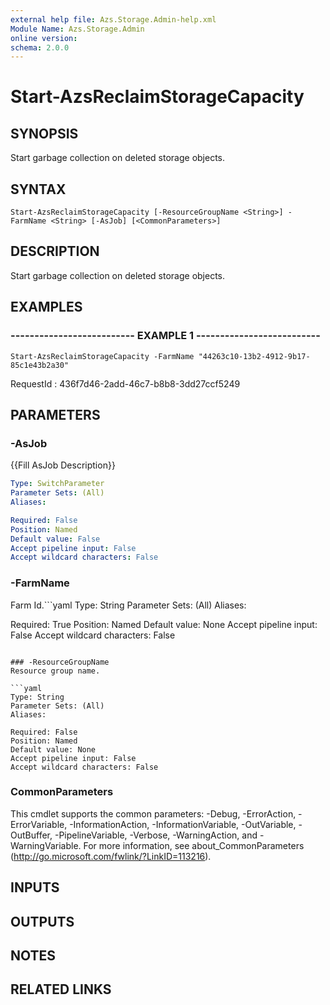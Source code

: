 ```yaml
---
external help file: Azs.Storage.Admin-help.xml
Module Name: Azs.Storage.Admin
online version: 
schema: 2.0.0
---
```


# Start-AzsReclaimStorageCapacity

## SYNOPSIS
Start garbage collection on deleted storage objects.

## SYNTAX

```
Start-AzsReclaimStorageCapacity [-ResourceGroupName <String>] -FarmName <String> [-AsJob] [<CommonParameters>]
```

## DESCRIPTION
Start garbage collection on deleted storage objects.

## EXAMPLES

### -------------------------- EXAMPLE 1 --------------------------
```
Start-AzsReclaimStorageCapacity -FarmName "44263c10-13b2-4912-9b17-85c1e43b2a30"
```

RequestId : 436f7d46-2add-46c7-b8b8-3dd27ccf5249

## PARAMETERS

### -AsJob
{{Fill AsJob Description}}

```yaml
Type: SwitchParameter
Parameter Sets: (All)
Aliases: 

Required: False
Position: Named
Default value: False
Accept pipeline input: False
Accept wildcard characters: False
```

### -FarmName
Farm Id.```yaml
Type: String
Parameter Sets: (All)
Aliases: 

Required: True
Position: Named
Default value: None
Accept pipeline input: False
Accept wildcard characters: False
```

### -ResourceGroupName
Resource group name.

```yaml
Type: String
Parameter Sets: (All)
Aliases: 

Required: False
Position: Named
Default value: None
Accept pipeline input: False
Accept wildcard characters: False
```

### CommonParameters
This cmdlet supports the common parameters: -Debug, -ErrorAction, -ErrorVariable, -InformationAction, -InformationVariable, -OutVariable, -OutBuffer, -PipelineVariable, -Verbose, -WarningAction, and -WarningVariable. For more information, see about_CommonParameters (http://go.microsoft.com/fwlink/?LinkID=113216).

## INPUTS

## OUTPUTS

## NOTES

## RELATED LINKS

